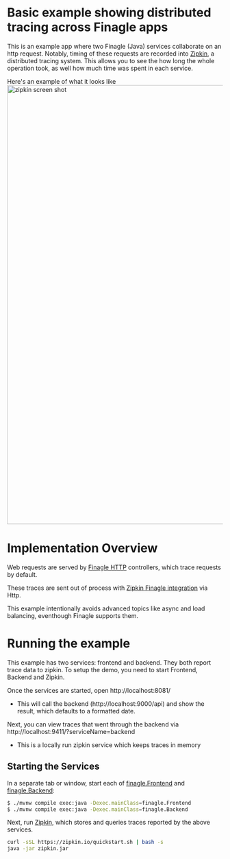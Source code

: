 # Basic example showing distributed tracing across Finagle apps
This is an example app where two Finagle (Java) services collaborate on an http request. Notably, timing of these requests are recorded into [Zipkin](http://zipkin.io/), a distributed tracing system. This allows you to see the how long the whole operation took, as well how much time was spent in each service.

Here's an example of what it looks like
<img width="1023" alt="zipkin screen shot" src="https://user-images.githubusercontent.com/64215/68062960-94f3f780-fd48-11e9-8031-f4be08f0d4a8.png">

# Implementation Overview

Web requests are served by [Finagle HTTP](https://github.com/twitter/finagle/tree/develop/finagle-http) controllers, which trace requests by default.

These traces are sent out of process with [Zipkin Finagle integration](https://github.com/openzipkin/zipkin-finagle) via Http.

This example intentionally avoids advanced topics like async and load balancing, eventhough Finagle supports them.

# Running the example
This example has two services: frontend and backend. They both report trace data to zipkin. To setup the demo, you need to start Frontend, Backend and Zipkin.

Once the services are started, open http://localhost:8081/
* This will call the backend (http://localhost:9000/api) and show the result, which defaults to a formatted date.

Next, you can view traces that went through the backend via http://localhost:9411/?serviceName=backend
* This is a locally run zipkin service which keeps traces in memory

## Starting the Services
In a separate tab or window, start each of [finagle.Frontend](/src/main/java/finagle/Frontend.java) and [finagle.Backend](/src/main/java/finagle/Backend.java):
```bash
$ ./mvnw compile exec:java -Dexec.mainClass=finagle.Frontend
$ ./mvnw compile exec:java -Dexec.mainClass=finagle.Backend
```

Next, run [Zipkin](http://zipkin.io/), which stores and queries traces reported by the above services.

```bash
curl -sSL https://zipkin.io/quickstart.sh | bash -s
java -jar zipkin.jar
```
